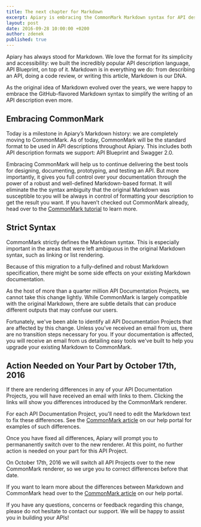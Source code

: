 ```yaml
---
title: The next chapter for Markdown
excerpt: Apiary is embracing the CommonMark Markdown syntax for API description.
layout: post
date: 2016-09-28 10:00:00 +0200
author: zdenek
published: true
---
```



Apiary has always stood for Markdown. We love the format for its simplicity and accessibility: we built the incredibly popular API description language, API Blueprint, on top of it. Markdown is in everything we do: from describing an API, doing a code review, or writing this article, Markdown is our DNA.

As the original idea of Markdown evolved over the years, we were happy to embrace the GitHub-flavored Markdown syntax to simplify the writing of an API description even more.

## Embracing CommonMark
Today is a milestone in Apiary’s Markdown history: we are completely moving to CommonMark. As of today, CommonMark will be the standard format to be used in API descriptions throughout Apiary. This includes both API description formats we support: API Blueprint and Swagger 2.0.

Embracing CommonMark will help us to continue delivering the best tools for designing, documenting, prototyping, and testing an API. But more importantly, it gives you full control over your documentation through the power of a robust and well-defined Markdown-based format. It will eliminate the the syntax ambiguity that the original Markdown was susceptible to:you will be always in control of formatting your description to get the result you want. If you haven’t checked out CommonMark already, head over to the [CommonMark tutorial](http://commonmark.org/help/tutorial/) to learn more.

## Strict Syntax
CommonMark strictly defines the Markdown syntax. This is especially important in the areas that were left ambiguous in the original Markdown syntax, such as linking or list rendering.

Because of this migration to a fully-defined and robust Markdown specification, there might be some side effects on your existing Markdown documentation.

As the host of more than a quarter million API Documentation Projects, we cannot take this change lightly. While CommonMark is largely compatible with the original Markdown, there are subtle details that can produce different outputs that may confuse our users.

Fortunately, we've been able to identify all API Documentation Projects that are affected by this change. Unless you've received an email from us, there are no transition steps necessary for you. If your documentation is affected, you will receive an email from us detailing easy tools we've built to help you upgrade your existing Markdown to CommonMark.

## Action Needed on Your Part by October 17th, 2016
If there are rendering differences in any of your API Documentation Projects, you will have received an email with links to them. Clicking the links will show you differences introduced by the CommonMark renderer.

For each API Documentation Project, you'll need to edit the Markdown text to fix these differences. See the [CommonMark article](https://help.apiary.io/faq/commonmark) on our help portal for examples of such differences.

Once you have fixed all differences, Apiary will prompt you to permananently switch over to the new renderer. At this point, no further action is needed on your part for this API Project.

On October 17th, 2016 we will switch all API Projects over to the new CommonMark renderer, so we urge you to correct differences before that date.

If you want to learn more about the differences between Markdown and CommonMark head over to the [CommonMark article](https://help.apiary.io/faq/commonmark) on our help portal.

If you have any questions, concerns or feedback regarding this change, please do not hesitate to contact our support. We will be happy to assist you in building your APIs!
